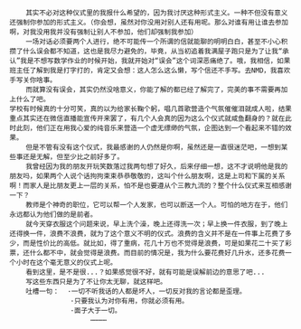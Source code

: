         其实不必对这种仪式里的我报什么希望的，因为我讨厌这种形式主义。一种不但没有意义还强制你参加的形式主义。（你会想，虽然对你没用对别人还有用呢。那么对谁有用让谁去参加啊，对我没用我并没有强制让别人不参加，他们却强制我参加）
        一场对话必须要两个人进行，绝不可能传一个所谓的信就能聊的明明白白，甚至不小心积攒了什么误会都不知道，这也是我尽力避免的，毕竟，从当初追着我满屋子跑只是为了让我“承认”我是不想写数学作业的时候开始，我就开始对“误会”这个词深恶痛绝了。哦，我相信，如果班主任了解到我是打字打的，肯定又会想：这人怎么这么懒，写个信还不手写。去NMD，我喜欢手写关你啥事。
        而就算没有误会，其实仍然没啥意义，你能了解的都已经了解完了，完美的事不需要再加上什么了吧。
    学校有时候真的十分可笑，真的以为给家长鞠个躬，唱几首歌营造个气氛催催泪就成人啦，结果重点其实还在微信直播能宣传开来罢了，有几个人会真的因为这么个仪式就咸鱼翻身的？就在此时此刻，他们正在用我心爱的纯音乐来营造一个虚无缥缈的气氛，企图达到一个看起来不错的效果。
        但是不管有没有这个仪式，我最感谢的人仍然是你啊，虽然还是一直很迷茫吧，一想到某些事还是无解，但至少比之前好多了。
        我曾经因为我的朋友开玩笑数落过我两句想了好久，后来仔细一想，这不才说明他是我的朋友吗，如果两个人说个话拘拘束束恭恭敬敬的，这叫个什么朋友啊，这是上司和下属的关系啊！而家人是比朋友更上一层的关系，怕不是也要遵从个三教九流的？整个什么仪式来互相感谢一下？
        教师是个神奇的职位，它可以帮一个人发家，也可以断送一个人。可怕的地方在于，他们永远都认为他们做的是前者。
        就今天穿衣服这个问题来说，早上洗个澡，晚上还得洗一次；早上换一件衣服，到了晚上还得换一件，浪费不浪费，就为了这个意义不明的仪式。浪费的含义并不是在一件事上花费了多少，而是性价比的高低。就比如，得了重病，花几十万也不觉得是浪费，可是如果花二十买了彩票，还什么都不中，就会觉得是浪费。而目前的情况是，我为什么要花费好几升水，还多花费一个小时在这个毫无意义的仪式上呢。
        看到这里，是不是很...？如果感觉很不好，就有可能是误解前边的意思了吧...
        写这些东西只是为了不让你太无聊，就这样吧。
        吐槽一句：  ·一切不听我话的人都是坏人，一切反对我的言论都是歪理。
                   ·只要我认为对你有用，你就必须有用。
                   ·面子大于一切。
		                …………
